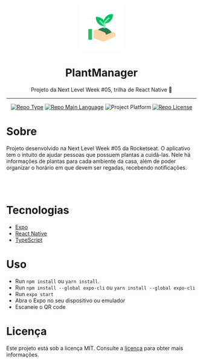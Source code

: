 <div align="center">
    <img src="assets/icon.png" width="120" />    
    <h1>PlantManager</h1> 
    <p>Projeto da Next Level Week #05, trilha de React Native 🚀</p>
    <hr />    
    <p>
        <a href="https://rocketseat.com/"><img src="https://img.shields.io/badge/type-nlw-purple" alt="Repo Type" /></a>
        <a href="https://www.typescriptlang.org/"><img src="https://img.shields.io/badge/language-typescript-blue" alt="Repo Main Language" /></a>
        <img src="https://img.shields.io/badge/platform-mobile-blueviolet" alt="Project Platform" />                
        <a href="https://github.com/mcs010/nlw05-plantmanager/blob/master/LICENSE"><img src="https://img.shields.io/apm/l/vim-mode" alt="Repo License" /></a>
    </p>
</div>

# Sobre

Projeto desenvolvido na Next Level Week #05 da Rocketseat. O aplicativo tem o intuito de ajudar pessoas que possuem plantas a cuidá-las. Nele há informações de plantas para cada ambiente da casa, além de poder organizar o horário em que devem ser regadas, recebendo notificações.

<br/><br/>

# Tecnologias

 - [Expo](https://expo.io/)
 - [React Native](https://reactnative.dev/)
 - [TypeScript](https://www.typescriptlang.org/)

# Uso

- Run `npm install` ou `yarn install`.
- Run `npm install --global expo-cli` ou `yarn install --global expo-cli`
- Run `expo start`
- Abra o Expo no seu dispositivo ou emulador
- Escaneie o QR code

# Licença

Este projeto está sob a licença MIT. Consulte a [licença](https://github.com/mcs010/nlw05-plantmanager/LICENSE) para obter mais informações.
